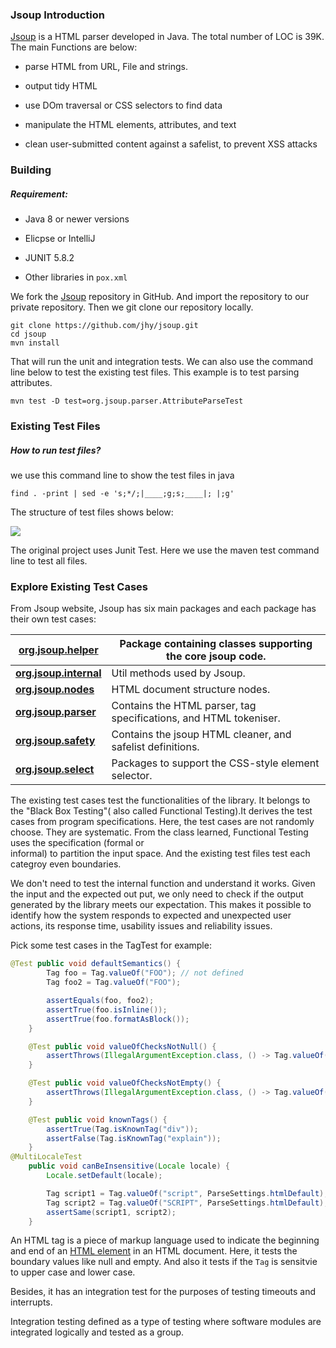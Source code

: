 ### Jsoup Introduction

[Jsoup](https://jsoup.org/) is a HTML parser developed in Java. The total number of LOC is 39K. The main Functions are below:

- parse HTML from URL, File and strings.   

- output tidy HTML 

- use DOm traversal or CSS selectors to find data

- manipulate the HTML elements, attributes, and text

- clean user-submitted content against a safelist, to prevent XSS attacks

### Building

##### Requirement:

- Java 8 or newer versions

- Elicpse or IntelliJ

- JUNIT 5.8.2

- Other libraries in ```pox.xml```

We fork the [Jsoup](https://github.com/jhy/jsoup/) repository in GitHub. And import the repository to our private repository. Then we git clone our repository locally.

```shell
git clone https://github.com/jhy/jsoup.git
cd jsoup
mvn install
```

That will run the unit and integration tests. We can also use the command line below to test the existing test files. This example is to test parsing attributes.

```
mvn test -D test=org.jsoup.parser.AttributeParseTest
```

### Existing Test Files

##### How to run test files?

we use this command line to show the test files in java

```
find . -print | sed -e 's;*/;|____;g;s;____|; |;g'
```

The structure of test files shows below:

![](/Users/chenwenjun/workplace/261SoftwareTesing/image/img.png)

The original project uses Junit Test. Here we use the maven test command line to test all files. 

### Explore Existing Test Cases

From Jsoup website, Jsoup has six main packages and each package has their own test cases:

| [**org.jsoup.helper**](https://jsoup.org/apidocs/org/jsoup/helper/package-summary.html)     | Package containing classes supporting the core jsoup code.        |
| ------------------------------------------------------------------------------------------- | ----------------------------------------------------------------- |
| [**org.jsoup.internal**](https://jsoup.org/apidocs/org/jsoup/internal/package-summary.html) | Util methods used by Jsoup.                                       |
| [**org.jsoup.nodes**](https://jsoup.org/apidocs/org/jsoup/nodes/package-summary.html)       | HTML document structure nodes.                                    |
| [**org.jsoup.parser**](https://jsoup.org/apidocs/org/jsoup/parser/package-summary.html)     | Contains the HTML parser, tag specifications, and HTML tokeniser. |
| [**org.jsoup.safety**](https://jsoup.org/apidocs/org/jsoup/safety/package-summary.html)     | Contains the jsoup HTML cleaner, and safelist definitions.        |
| [**org.jsoup.select**](https://jsoup.org/apidocs/org/jsoup/select/package-summary.html)     | Packages to support the CSS-style element selector.               |

The existing test cases test the functionalities of the library. It belongs to the "Black Box Testing"( also  called Functional Testing).It derives the test cases from program specifications. Here, the test cases are not randomly choose. They are systematic. From the class learned, Functional Testing uses the specification (formal or  
informal) to partition the input space. And the existing test files test each categroy even boundaries.

 We don't need to test the internal function and understand it works. Given the input and the expected out put, we only need to check if the output generated by the library meets our expectation. This makes it possible to identify how the system responds to expected and unexpected user actions, its response time, usability issues and reliability issues. 

Pick some test cases in the  TagTest for example:

```java
@Test public void defaultSemantics() {
        Tag foo = Tag.valueOf("FOO"); // not defined
        Tag foo2 = Tag.valueOf("FOO");

        assertEquals(foo, foo2);
        assertTrue(foo.isInline());
        assertTrue(foo.formatAsBlock());
    }

    @Test public void valueOfChecksNotNull() {
        assertThrows(IllegalArgumentException.class, () -> Tag.valueOf(null));
    }

    @Test public void valueOfChecksNotEmpty() {
        assertThrows(IllegalArgumentException.class, () -> Tag.valueOf(" "));
    }

    @Test public void knownTags() {
        assertTrue(Tag.isKnownTag("div"));
        assertFalse(Tag.isKnownTag("explain"));
    }
@MultiLocaleTest
    public void canBeInsensitive(Locale locale) {
        Locale.setDefault(locale);

        Tag script1 = Tag.valueOf("script", ParseSettings.htmlDefault);
        Tag script2 = Tag.valueOf("SCRIPT", ParseSettings.htmlDefault);
        assertSame(script1, script2);
    }
```

An HTML tag is a piece of markup language used to indicate the beginning and end of an [HTML element](https://www.digitalocean.com/community/tutorials/what-is-an-html-element) in an HTML document. Here, it tests the boundary values like null and empty. And also it tests if the ```Tag``` is sensitvie to upper case and lower case.



Besides, it has an integration test for the purposes of testing timeouts and interrupts.

Integration testing defined as a type of testing where software modules are integrated logically and tested as a group.
